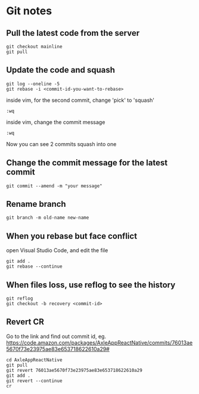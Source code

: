 # Git notes

## Pull the latest code from the server
```
git checkout mainline
git pull
```

## Update the code and squash
```
git log --oneline -5
git rebase -i <commit-id-you-want-to-rebase>
```
inside vim, for the second commit, change 'pick' to 'squash'
```
:wq
```
inside vim, change the commit message
```
:wq
```
Now you can see 2 commits squash into one


## Change the commit message for the latest commit
```
git commit --amend -m "your message"
```

## Rename branch
```
git branch -m old-name new-name
```

## When you rebase but face conflict
open Visual Studio Code, and edit the file
```
git add .
git rebase --continue
```

## When files loss, use reflog to see the history

```
git reflog
git checkout -b recovery <commit-id>
```

## Revert CR

Go to the link and find out commit id, eg. https://code.amazon.com/packages/AxleAppReactNative/commits/76013ae5670f73e23975ae83e653718622610a29#
```
cd AxleAppReactNative
git pull
git revert 76013ae5670f73e23975ae83e653718622610a29
git add .
git revert --continue
cr
```
